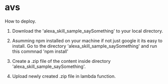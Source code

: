 # avs
How to deploy.

1. Download the 'alexa_skill_sample_saySomething' to your local directory.

2. Asumming npm installed on your machine if not just google it its easy to install. Go to the directory 'alexa_skill_sample_saySomething'    and run this commnad 'npm install'

3. Create a .zip file of the content inside directory 'alexa_skill_sample_saySomething'.

4. Upload newly created .zip file in lambda function.

